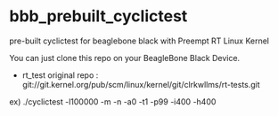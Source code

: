 # bbb_prebuilt_cyclictest
pre-built cyclictest for beaglebone black with Preempt RT Linux Kernel

You can just clone this repo on your BeagleBone Black Device.

* rt_test original repo : git://git.kernel.org/pub/scm/linux/kernel/git/clrkwllms/rt-tests.git

ex) ./cyclictest -l100000 -m -n -a0 -t1 -p99 -i400 -h400
